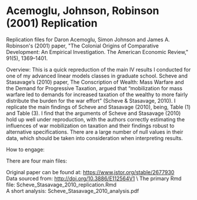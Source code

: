 # Acemoglu, Johnson, Robinson (2001) Replication

Replication files for Daron Acemoglu, Simon Johnson and James A. Robinson's (2001) paper, "The Colonial Origins of Comparative Development: An Empirical Investigation. The American Economic Review," 91(5), 1369–1401. 

Overview: This is a quick repreduction of the main IV results I conducted for one of my advanced linear models classes in graduate school. Scheve and Stasavage’s (2010) paper, The Conscription of Wealth: Mass Warfare and the Demand for Progressive Taxation, argued that “mobilization for mass warfare led to demands for increased taxation of the wealthy to more fairly distribute the burden for the war effort” (Scheve & Stasavage, 2010). I replicate the main findings of Scheve and Stasavage (2010), being, Table (1) and Table (3). I find that the arguments of Scheve and Stasavage (2010) hold up well under reproduction, with the authors correctly estimating the influences of war mobilization on taxation and their findings robust to alternative specifications. There are a large number of null values in their data, which should be taken into consideration when interpreting results.

How to engage:

There are four main files:

Original paper can be found at: https://www.jstor.org/stable/2677930 \
Data sourced from: http://doi.org/10.3886/E112564V1 \\
The primary Rmd file: Scheve_Stasavage_2010_replication.Rmd \
A short analysis: Scheve_Stasavage_2010_analysis.pdf
